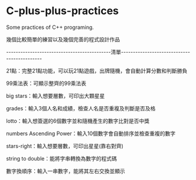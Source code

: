 # C-plus-plus-practices
Some practices of C++ programing.

幾個比較簡單的練習以及幾個完善的程式設計作品

--------------------------------------------清單--------------------------------------------

21點：完整21點功能，可以玩21點遊戲，出牌隨機，會自動計算分數和判斷勝負

99乘法表：可顯示整齊的99乘法表

big stars：輸入想要層數，可印出大顆星星

grades：輸入3個人名和成績，檢查人名是否重複及判斷是否及格

lotto：輸入想簽選的6個數字並和隨機產生的數字比對是否中獎

numbers Ascending Power：輸入10個數字會自動排序並檢查重複的數字

stars-right：輸入想要層數，可印出星星(靠右對齊)

string to double：能將字串轉換為數字的程式碼

數字換順序：輸入一串數字，能將其左右交換並顯示
